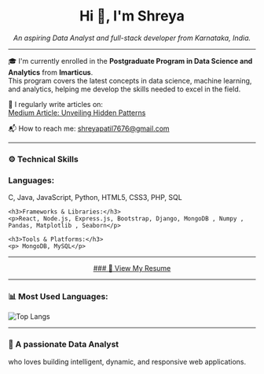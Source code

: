 <h1 align="center">Hi 👋, I'm Shreya </h1>

<p align="center">
  <i>An aspiring Data Analyst and full-stack developer from Karnataka, India.</i>
</p>

---

🎓 I'm currently enrolled in the **Postgraduate Program in Data Science and Analytics** from **Imarticus**.  
This program covers the latest concepts in data science, machine learning, and analytics, helping me develop the skills needed to excel in the field.

📝 I regularly write articles on:  
[Medium Article: Unveiling Hidden Patterns](https://medium.com/@shreyapatil7676)

📬 How to reach me: [shreyapatil7676@gmail.com](mailto:shreyapatil7676@gmail.com)

---

### ⚙️ Technical Skills
<div>
    <h3>Languages:</h3>
    <p>C, Java, JavaScript, Python, HTML5, CSS3, PHP, SQL </p>

    <h3>Frameworks & Libraries:</h3>
    <p>React, Node.js, Express.js, Bootstrap, Django, MongoDB , Numpy , Pandas, Matplotlib , Seaborn</p>

    <h3>Tools & Platforms:</h3>
    <p> MongoDB, MySQL</p>
</div>

---

<p align="center">
  <a href="https://github.com/shreya-005/my-resume/blob/main/Shreya(D).pdf" target="_blank">### 📄 View My Resume</a>
</p>

---

### 📊 Most Used Languages:
![Top Langs](https://github-readme-stats.vercel.app/api/top-langs/?username=Jeffrin-Webster&layout=compact)

---

### 🧠 A passionate Data Analyst 
who loves building intelligent, dynamic, and responsive web applications.
